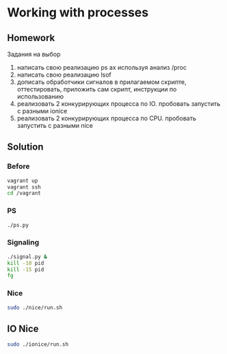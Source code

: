 # Working with processes

## Homework
Задания на выбор
1) написать свою реализацию ps ax используя анализ /proc
2) написать свою реализацию lsof
3) дописать обработчики сигналов в прилагаемом скрипте, оттестировать, приложить сам скрипт, инструкции по использованию
4) реализовать 2 конкурирующих процесса по IO. пробовать запустить с разными ionice
5) реализовать 2 конкурирующих процесса по CPU. пробовать запустить с разными nice

## Solution
### Before
```bash
vagrant up
vagrant ssh
cd /vagrant
```

### PS
```bash
./ps.py
```

### Signaling
```bash
./signal.py &
kill -10 pid
kill -15 pid
fg
```

### Nice
```bash
sudo ./nice/run.sh
```

## IO Nice
```bash
sudo ./ionice/run.sh
```
